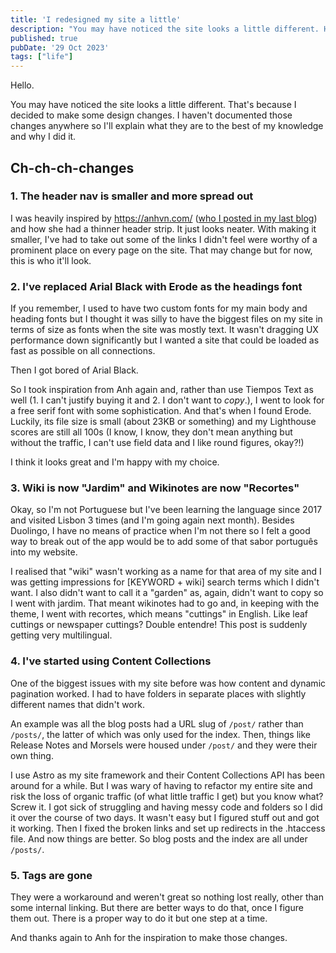 ```yaml
---
title: 'I redesigned my site a little'
description: "You may have noticed the site looks a little different. Here's why I did made some design changes."
published: true
pubDate: '29 Oct 2023'
tags: ["life"]
---
```


Hello.

You may have noticed the site looks a little different. That's because I decided to make some design changes. I haven't documented those changes anywhere so I'll explain what they are to the best of my knowledge and why I did it.

## Ch-ch-ch-changes

### 1. The header nav is smaller and more spread out

I was heavily inspired by https://anhvn.com/ ([who I posted in my last blog](/posts/i-also-love-my-website/)) and how she had a thinner header strip. It just looks neater. With making it smaller, I've had to take out some of the links I didn't feel were worthy of a prominent place on every page on the site. That may change but for now, this is who it'll look.

### 2. I've replaced Arial Black with Erode as the headings font

If you remember, I used to have two custom fonts for my main body and heading fonts but I thought it was silly to have the biggest files on my site in terms of size as fonts when the site was mostly text. It wasn't dragging UX performance down significantly but I wanted a site that could be loaded as fast as possible on all connections.

Then I got bored of Arial Black.

So I took inspiration from Anh again and, rather than use Tiempos Text as well (1. I can't justify buying it and 2. I don't want to _copy_.), I went to look for a free serif font with some sophistication. And that's when I found Erode. Luckily, its file size is small (about 23KB or something) and my Lighthouse scores are still all 100s (I know, I know, they don't mean anything but without the traffic, I can't use field data and I like round figures, okay?!)

I think it looks great and I'm happy with my choice.

### 3. Wiki is now "Jardim" and Wikinotes are now "Recortes"

Okay, so I'm not Portuguese but I've been learning the language since 2017 and visited Lisbon 3 times (and I'm going again next month). Besides Duolingo, I have no means of practice when I'm not there so I felt a good way to break out of the app would be to add some of that <span lang="pt">sabor português</span> into my website.

I realised that "wiki" wasn't working as a name for that area of my site and I was getting impressions for [KEYWORD + wiki] search terms which I didn't want. I also didn't want to call it a "garden" as, again, didn't want to copy so I went with <span lang="pt">jardim</span>. That meant wikinotes had to go and, in keeping with the theme, I went with <span lang="pt">recortes</span>, which means "cuttings" in English. Like leaf cuttings or newspaper cuttings? <span lang="fr">Double entendre!</span> This post is suddenly getting very multilingual.

### 4. I've started using Content Collections

One of the biggest issues with my site before was how content and dynamic pagination worked. I had to have folders in separate places with slightly different names that didn't work.

An example was all the blog posts had a URL slug of `/post/` rather than `/posts/`, the latter of which was only used for the index. Then, things like Release Notes and Morsels were housed under `/post/` and they were their own thing.

I use Astro as my site framework and their Content Collections API has been around for a while. But I was wary of having to refactor my entire site and risk the loss of organic traffic (of what little traffic I get) but you know what? Screw it. I got sick of struggling and having messy code and folders so I did it over the course of two days. It wasn't easy but I figured stuff out and got it working. Then I fixed the broken links and set up redirects in the .htaccess file. And now things are better. So blog posts and the index are all under `/posts/`.

### 5. Tags are gone

They were a workaround and weren't great so nothing lost really, other than some internal linking. But there are better ways to do that, once I figure them out. There is a proper way to do it but one step at a time.

And thanks again to Anh for the inspiration to make those changes.